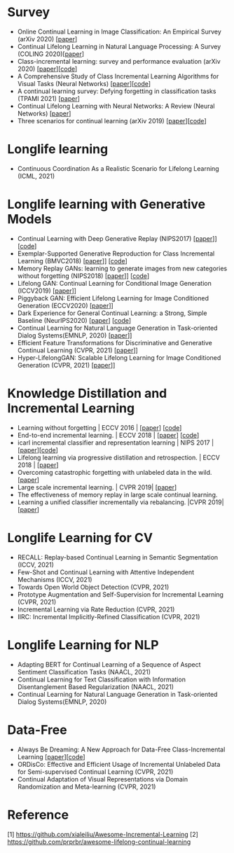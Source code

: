 # Survey
- Online Continual Learning in Image Classification: An Empirical Survey (arXiv 2020) [[paper](https://arxiv.org/abs/2101.10423)]
- Continual Lifelong Learning in Natural Language Processing: A Survey (COLING 2020)[[paper](https://www.aclweb.org/anthology/2020.coling-main.574/)] 
- Class-incremental learning: survey and performance evaluation (arXiv 2020) [[paper](https://arxiv.org/abs/2010.15277)][[code](https://github.com/mmasana/FACIL)]
- A Comprehensive Study of Class Incremental Learning Algorithms for Visual Tasks (Neural Networks) [[paper](https://arxiv.org/pdf/2011.01844.pdf)][[code](https://github.com/EdenBelouadah/class-incremental-learning/tree/master/cil)]
- A continual learning survey: Defying forgetting in classification tasks (TPAMI 2021) [[paper](https://ieeexplore.ieee.org/abstract/document/9349197)]
- Continual Lifelong Learning with Neural Networks: A Review (Neural Networks) [[paper](https://arxiv.org/abs/1802.07569)]
- Three scenarios for continual learning (arXiv 2019) [[paper](https://arxiv.org/abs/1904.07734v1)][[code](https://github.com/GMvandeVen/continual-learning)]

# Longlife learning 
- Continuous Coordination As a Realistic Scenario for Lifelong Learning (ICML, 2021) 


# Longlife learning with Generative Models
- Continual Learning with Deep Generative Replay (NIPS2017) [[paper](https://arxiv.org/abs/1705.08690)]] [[code](https://github.com/kuc2477/pytorch-deep-generative-replay)]
- Exemplar-Supported Generative Reproduction for Class Incremental Learning (BMVC2018) [[paper](http://bmvc2018.org/contents/papers/0325.pdf)]] [[code](https://github.com/TonyPod/ESGR)]
- Memory Replay GANs: learning to generate images from new categories without forgetting (NIPS2018) [[paper](https://arxiv.org/abs/1809.02058)]] [[code](https://github.com/WuChenshen/MeRGAN)]
- Lifelong GAN: Continual Learning for Conditional Image Generation (ICCV2019)  [[paper](https://arxiv.org/pdf/1907.10107.pdf)]] 
- Piggyback GAN: Efficient Lifelong Learning for Image Conditioned Generation (ECCV2020)  [[paper](https://www.ecva.net/papers/eccv_2020/papers_ECCV/papers/123660392.pdf)]]
- Dark Experience for General Continual Learning: a Strong, Simple Baseline (NeurIPS2020) [[paper](https://arxiv.org/pdf/2004.07211.pdf)] [[code](https://github.com/aimagelab/mammoth)] 
- Continual Learning for Natural Language Generation in Task-oriented Dialog Systems(EMNLP, 2020)  [[paper](https://arxiv.org/abs/2010.00910)]] 
- Efficient Feature Transformations for Discriminative and Generative Continual Learning (CVPR, 2021)  [[paper](https://arxiv.org/abs/2103.13558)]] 
- Hyper-LifelongGAN: Scalable Lifelong Learning for Image Conditioned Generation (CVPR, 2021) [[paper](https://openaccess.thecvf.com/content/CVPR2021/papers/Zhai_Hyper-LifelongGAN_Scalable_Lifelong_Learning_for_Image_Conditioned_Generation_CVPR_2021_paper.pdf)]] 

# Knowledge Distillation and Incremental Learning
- Learning without forgetting | ECCV 2016 | [[paper](https://link.springer.com/chapter/10.1007/978-3-319-46493-0_37)] [[code](https://github.com/ngailapdi/LWF)]
- End-to-end incremental learning. | ECCV 2018 | [[paper](https://arxiv.org/abs/1807.09536)] [[code](https://github.com/PatrickZH/End-to-End-Incremental-Learning)]
- icarl incremental classifier and representation learning | NIPS 2017 | [[paper](https://arxiv.org/pdf/1611.07725.pdf)][[code](https://github.com/srebuffi/iCaRL)]
- Lifelong learning via progressive distillation and retrospection. | ECCV 2018 | [[paper](http://openaccess.thecvf.com/content_ECCV_2018/papers/Saihui_Hou_Progressive_Lifelong_Learning_ECCV_2018_paper.pdf)]
- Overcoming catastrophic forgetting with unlabeled data in the wild. [[paper](https://arxiv.org/pdf/1903.12648.pdf)]
- Large scale incremental learning. | CVPR 2019| [[paper](https://arxiv.org/abs/1905.13260)]
- The effectiveness of memory replay in large scale continual learning. 
- Learning a unified classifier incrementally via rebalancing. |CVPR 2019| [[paper](http://openaccess.thecvf.com/content_CVPR_2019/papers/Hou_Learning_a_Unified_Classifier_Incrementally_via_Rebalancing_CVPR_2019_paper.pdf)]

# Longlife Learning for CV
- RECALL: Replay-based Continual Learning in Semantic Segmentation (ICCV, 2021) 
- Few-Shot and Continual Learning with Attentive Independent Mechanisms (ICCV, 2021) 
- Towards Open World Object Detection (CVPR, 2021)
- Prototype Augmentation and Self-Supervision for Incremental Learning (CVPR, 2021) 
- Incremental Learning via Rate Reduction (CVPR, 2021)
- IIRC: Incremental Implicitly-Refined Classification (CVPR, 2021) 


# Longlife Learning for NLP
- Adapting BERT for Continual Learning of a Sequence of Aspect Sentiment Classification Tasks (NAACL, 2021)
- Continual Learning for Text Classification with Information Disentanglement Based Regularization (NAACL, 2021)
- Continual Learning for Natural Language Generation in Task-oriented Dialog Systems(EMNLP, 2020) 


# Data-Free 
- Always Be Dreaming: A New Approach for Data-Free Class-Incremental Learning [[paper](https://arxiv.org/abs/2106.09701)][[code](https://github.com/GT-RIPL/AlwaysBeDreaming-DFCIL)]
- ORDisCo: Effective and Efficient Usage of Incremental Unlabeled Data for Semi-supervised Continual Learning (CVPR, 2021) 
- Continual Adaptation of Visual Representations via Domain Randomization and Meta-learning (CVPR, 2021)


# Reference
[1] https://github.com/xialeiliu/Awesome-Incremental-Learning
[2] https://github.com/prprbr/awesome-lifelong-continual-learning

